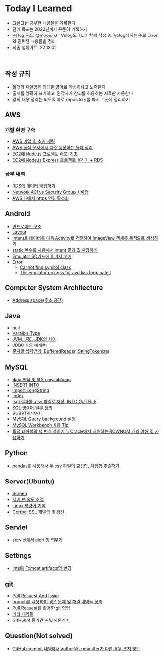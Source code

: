 # Today I Learned

* 그날그날 공부한 내용들을 기록한다
* 단기 목표는 2022년까지 꾸준히 기록하기
* [Velog 주소: @moojun3](https://velog.io/@moojun3) : Velog도 TIL과 함께 작성 중. Velog에서는 주로 Error와 관련된 내용들을 정리
* 최종 업데이트: 22.12.01

<br>

  

## 작성 규칙

* 폴더와 파일명은 최대한 영어로 작성하려고 노력한다
* 출처를 명확히 표기하고, 원작자가 참고를 허용하는 자료만 사용한다
* 강의 내용 정리는 되도록 따로 repository를 파서 그곳에 정리하기



## AWS

### 개발 환경 구축

* [AWS 가입 후 초기 세팅](https://github.com/Moojun/TIL/blob/main/AWS/AWS_initial_settings.md)
* [AWS 공식 문서에서 자주 등장하는 용어 정리](https://github.com/Moojun/TIL/blob/main/AWS/%EC%9A%A9%EC%96%B4%EC%A0%95%EB%A6%AC.md)
* [EC2에 Node.js 프로젝트 배포-기초](https://github.com/Moojun/TIL/blob/main/AWS/Develop-Environment/EC2%EC%97%90%20Nodejs%20%EB%B0%B0%ED%8F%AC.md)
* [EC2에 Node.js Express 프로젝트 올리기 + RDS](https://github.com/Moojun/TIL/blob/main/AWS/Develop-Environment/EC2%EC%97%90%20Nodejs%20Express%20%ED%94%84%EB%A1%9C%EC%A0%9D%ED%8A%B8%20%EC%98%AC%EB%A6%AC%EA%B8%B0.md)



### 공부 내역

* [RDS에 데이터 백업하기](https://github.com/Moojun/TIL/blob/main/AWS/Study/RDS%EC%97%90%20%EB%8D%B0%EC%9D%B4%ED%84%B0%20%EB%B0%B1%EC%97%85%ED%95%98%EA%B8%B0.md)
* [Network ACl vs Security Group 차이점](https://github.com/Moojun/TIL/blob/main/AWS/Study/NACL%20vs%20Security%20Group.md)
* [AWS 내에서 https 연결 활성화](https://github.com/Moojun/TIL/blob/main/AWS/Study/22-07-29-enable_https.md)



## Android


* [안드로이드 구조](https://github.com/Moojun/TIL/blob/main/Android/Architecture.md)
* [Layout](https://github.com/Moojun/TIL/blob/main/Android/Layout.md)
* [Intent로 데이터를 다음 Activity로 전달하여 ImageView 객체를 동적으로 생성하기](https://github.com/Moojun/TIL/blob/main/Android/Intent_data_transfer_%231.md)
* [static 변수를 사용해서 Intent 결과 값 저장하기](https://github.com/Moojun/TIL/blob/main/Android/Intent_static_variable.md)
* [Emulator SD카드에 이미지 넣기](https://github.com/Moojun/TIL/blob/main/Android/Emulator%20SD%EC%B9%B4%EB%93%9C%EC%97%90%20%EC%9D%B4%EB%AF%B8%EC%A7%80%20%EB%84%A3%EA%B8%B0.md)
* Error 
  * [Cannot find symbol class](https://github.com/Moojun/TIL/blob/main/Android/cannot_find_symbol_error.md)
  * [The emulator process for avd has terminated](https://github.com/Moojun/TIL/blob/main/Android/emulator_process_terminated_error.md)


## Computer System Architecture
* [Address space(주소 공간)](https://github.com/Moojun/TIL/blob/main/Computer%20Architecture/Address-Space.md)




## Java

* [null](https://github.com/Moojun/TIL/blob/main/Java/null.md)
* [Varaible Type](https://github.com/Moojun/TIL/blob/main/Java/Variable_Type.md)
* [JVM, JRE, JDK의 차이](https://github.com/Moojun/TIL/blob/main/Java/JVM-JRE-JDK.md)
* [JDBC 사용 예제#1](https://github.com/Moojun/TIL/blob/main/Java/JDBC%231.md)
* [문자열 입력받기: BufferedReader, StringTokenizer](https://github.com/Moojun/TIL/blob/main/Java/BufferedReader_and_StringTokenizer.md)



## MySQL

* [data 백업 및 복원: mysqldump](https://github.com/Moojun/TIL/blob/main/MySQL/Backup.md)
* [INSERT INTO](https://github.com/Moojun/TIL/blob/main/MySQL/Data_Insert(INSERT).md)
* [import LongString](https://github.com/Moojun/TIL/blob/main/MySQL/Import_LongString.md)
* [Index](https://github.com/Moojun/TIL/blob/main/MySQL/Many_rows_update.md)
* [.sql 결과를 .csv 파일로 저장: INTO OUTFILE](https://github.com/Moojun/TIL/blob/main/MySQL/MySQL%5D%20INTO%20OUTFILE.md)
* [SQL 명령어 일부 정리](https://github.com/Moojun/TIL/blob/main/MySQL/SQL_Command.md)
* [SUBSTRING()](https://github.com/Moojun/TIL/blob/main/MySQL/SUBSTRING().md)
* [MySQL Query background 실행](https://github.com/Moojun/TIL/blob/main/MySQL/run-background.md)
* [MySQL Workbench 사용 Tip](https://github.com/Moojun/TIL/blob/main/MySQL/WorkBench_Tip.md)
* [특정 테이블의 행 번호 붙이기 1: Oracle에서 지원하는 ROWNUM 개념 이해 및 사용하기](https://github.com/Moojun/TIL/blob/main/MySQL/ROWNUM.md)


## Python

* [pandas를 사용해서 두 csv 파일의 교집합, 차집합 추출하기](https://github.com/Moojun/TIL/blob/main/Python/Pandas%EB%A1%9C%20%EB%91%90%20%EA%B0%9C%EC%9D%98%20csv%20%ED%8C%8C%EC%9D%BC%EC%97%90%EC%84%9C%20%EA%B5%90%EC%A7%91%ED%95%A9%2C%20%EC%B0%A8%EC%A7%91%ED%95%A9%20%EA%B5%AC%ED%95%98%EA%B8%B0.md)



## Server(Ubuntu)

* [Screen](https://github.com/Moojun/TIL/blob/main/Server/Ubuntu/Screen.md)
* [서버 팬 속도 조절](https://github.com/Moojun/TIL/blob/main/Server/Ubuntu/control-fan-speed.md)
* [Linux 명령어 기록](https://github.com/Moojun/TIL/blob/main/Server/Ubuntu/Linux-command.md)
* [Certbot SSL 재발급 및 갱신](https://github.com/Moojun/TIL/blob/main/Server/Ubuntu/certbot.md)



## Servlet

* [servlet에서 alert 창 띄우기](https://github.com/Moojun/TIL/blob/main/Servlet/Servlet%EC%97%90%EC%84%9C%20script%20alert%20%EC%B0%BD%EC%9D%84%20%EB%9D%84%EC%9A%B0%EA%B3%A0%20%EC%8B%B6%EC%9D%84%20%EB%95%8C.md)



## Settings

* [Intellij Tomcat artifacts명 변경](https://github.com/Moojun/TIL/blob/main/Settings/Intellij%20Tomcat%20artifacts%20%EB%AA%85%20%EB%B3%80%EA%B2%BD.md)



## git

* [Pull Request And Issue](https://github.com/Moojun/TIL/blob/main/git/Pullrequest_and_Issue.md)
* [branch를 사용하며 겪은 문제 및 해결 내역들 정리](https://github.com/Moojun/TIL/blob/main/git/branch.md)
* [Pull Request를 활용한 git 협업](https://github.com/Moojun/TIL/blob/main/git/git-%ED%98%91%EC%97%85-%EC%A0%84%EB%9E%B5.md)
* [기타 내역들](https://github.com/Moojun/TIL/blob/main/git/etc.md)
* [GitHub에 올라간 커밋 되돌리기](https://github.com/Moojun/TIL/blob/main/git/GitHub%EC%97%90%20%EC%98%AC%EB%9D%BC%EA%B0%84%20commit%20%EB%90%98%EB%8F%8C%EB%A6%AC%EA%B8%B0.md)



## Question(Not solved)
* [GitHub commit 내역에서 author와 committer가 다른 경우 조치 방안](https://github.com/Moojun/TIL/blob/main/Question(Not%20Solved)/git%20rebase%20-i.md)
